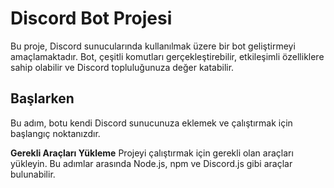 # Discord Bot Projesi

Bu proje, Discord sunucularında kullanılmak üzere bir bot geliştirmeyi amaçlamaktadır. Bot, çeşitli komutları gerçekleştirebilir, etkileşimli özelliklere sahip olabilir ve Discord topluluğunuza değer katabilir.

## Başlarken

Bu adım, botu kendi Discord sunucunuza eklemek ve çalıştırmak için başlangıç ​​noktanızdır.

**Gerekli Araçları Yükleme**
Projeyi çalıştırmak için gerekli olan araçları yükleyin. Bu adımlar arasında Node.js, npm ve Discord.js gibi araçlar bulunabilir.
